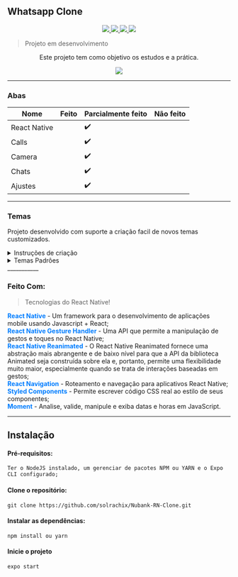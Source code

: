 ## Whatsapp Clone

<p align="center">
<a aria-label="Versão do Node" href="https://github.com/nodejs/node/blob/master/doc/changelogs/CHANGELOG_V12.md#12.14.1">
    <img src="https://img.shields.io/badge/node.js@lts-12.14.1-informational?logo=Node.JS"></img>
  </a>
 <a aria-label="Versão do React" href="https://github.com/facebook/react/blob/master/CHANGELOG.md#16120-november-14-2019">
    <img src="https://img.shields.io/badge/react-16.9.0-informational?logo=react"></img>
  </a>
   <a aria-label="Versão do React Native" href="https://github.com/facebook/react/blob/master/CHANGELOG.md#16120-november-14-2019">
    <img src="https://img.shields.io/badge/react%20native-0.61-informational?logo=react"></img>
  </a>
  <a aria-label="Versão do Expo" href="https://www.npmjs.com/package/expo-cli/v/3.11.5">
    <img src="https://img.shields.io/badge/expo--CLI-3.11.5-informational?logo=expo"></img>
  </a>
</p>

> Projeto em desenvolvimento

<p align="center">
	Este projeto tem como objetivo os estudos e a prática.
</p>

<p align="center">
<img src="https://github.com/solrachix/Whatsapp-RN-Clone/tree/master/Mobile/assets/Template.png?raw=true"/>
</p>

___________

### Abas
|  Nome |  Feito  | Parcialmente feito  | Não feito  |
| ------------ | ------------ | ------------ | ------------ |
| React Native || :heavy_check_mark:  |   |
| Calls		 || :heavy_check_mark:  |   |
| Camera || :heavy_check_mark:  |   |
| Chats     || :heavy_check_mark:  |   |
| Ajustes  || :heavy_check_mark:  |   |

___________

### Temas

Projeto desenvolvido com suporte a criação facil de novos temas customizados.

<details><summary>Instruções de criação</summary>
Na pasta aonde deve ser colocado os temas <br/>
> https://github.com/solrachix/Whatsapp-RN-Clone/tree/master/src/styles/themes

``` jsx
export default {
    title: 'Dark',
  
    colors: {
        primary: '#007dff',
        secundary: '#282a36',
        tertiary: '#44475a',
        quarterly: '#aeaeb0',
   
        background: '#101010',
        text: '#6272a4',
        placeholder: '#959698',

        Cyan: '#8be9fd',
        Green: '#50fa7b',
        Orange: '#ffb86c',
        Pink: '#ff79c6',
        Purple: '#bd93f9',
        Red: '#ff5555',
        Yellow: '#f1fa8c',
    }
};
```


</details>

<details><summary>Temas Padrôes </summary>
Pasta aonde deve ser encontrado os temas <br/>
> https://github.com/solrachix/Whatsapp-RN-Clone/tree/master/src/styles/themes


</details>
___________

### Feito Com:
 >   Tecnologias do React Native!


<strong style="color: #007dff" >React Native</strong> - Um framework para o desenvolvimento de aplicações mobile usando Javascript + React;
<br/>
<strong style="color: #007dff" >React Native Gesture Handler</strong> - Uma API que permite a manipulação de gestos e toques no React Native;
<br/>
<strong style="color: #007dff" >React Native Reanimated</strong> - O React Native Reanimated fornece uma abstração mais abrangente e de baixo nível para que a API da biblioteca Animated seja construída sobre ela e, portanto, permite uma flexibilidade muito maior, especialmente quando se trata de interações baseadas em gestos;
<br/>
<strong style="color: #007dff" >React Navigation</strong> - Roteamento e navegação para aplicativos React Native;
<br/>
<strong style="color: #007dff" >Styled Components</strong> - Permite escrever código CSS real ao estilo de seus componentes;
<br/>
<strong style="color: #007dff" >Moment</strong> - Analise, valide, manipule e exiba datas e horas em JavaScript.

___________


## Instalação

#### Pré-requisitos:
	Ter o NodeJS instalado, um gerenciar de pacotes NPM ou YARN e o Expo CLI configurado;
#### Clone o repositório: 
	git clone https://github.com/solrachix/Nubank-RN-Clone.git

#### Instalar as dependências: 
	npm install ou yarn
#### Inicie o projeto
	expo start
